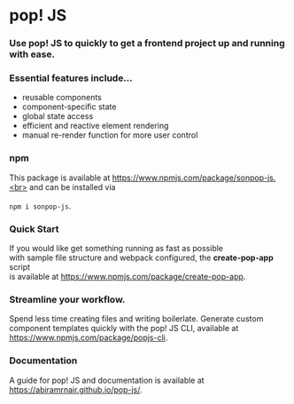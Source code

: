 # pop! JS

### Use pop! JS to quickly to get a frontend project up and running with ease.

### Essential features include...

- reusable components
- component-specific state
- global state access
- efficient and reactive element rendering
- manual re-render function for more user control

### npm

This package is available at https://www.npmjs.com/package/sonpop-js.<br>
and can be installed via <br><br>`npm i sonpop-js`.<br>

### Quick Start

If you would like get something running as fast as possible <br>
with sample file structure and webpack configured, the **create-pop-app** script <br>
is available at https://www.npmjs.com/package/create-pop-app. <br>

### Streamline your workflow.

Spend less time creating files and writing boilerlate. Generate custom component templates quickly with the pop! JS CLI, available at https://www.npmjs.com/package/popjs-cli.

### Documentation

A guide for pop! JS and documentation is available at https://abiramrnair.github.io/pop-js/.

